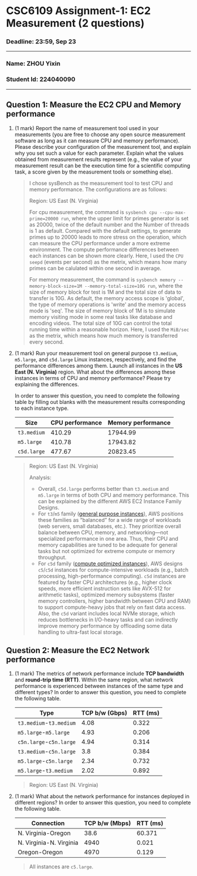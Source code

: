 # CSC6109 Assignment-1: EC2 Measurement (2 questions)

### Deadline: 23:59, Sep 23
---

### Name: ZHOU Yixin
### Student Id: 224040090
---

## Question 1: Measure the EC2 CPU and Memory performance

1. (1 mark) Report the name of measurement tool used in your measurements (you are free to choose any open source measurement software as long as it can measure CPU and memory performance). Please describe your configuration of the measurement tool, and explain why you set such a value for each parameter. Explain what the values obtained from measurement results represent (e.g., the value of your measurement result can be the execution time for a scientific computing task, a score given by the measurement tools or something else).

    > I chose sysBench as the measurement tool to test CPU and memory performance. The configurations are as follows:
    > 
    > Region: US East (N. Virginia)
    > 
    > For cpu measurement, the command is `sysbench cpu --cpu-max-prime=20000 run`, where the upper limit for primes generator is set as 20000, twice of the default number and the Number of threads is 1 as default. Compared with the default settings, to generate primes up to 20000 leads to more stress on the operation, which can measure the CPU performance under a more extreme environment. The compute performance differences between each instances can be shown more clearly. Here, I used the `CPU seepd` (events per second) as the metrix, which means how many primes can be calulated within one second in average.
    > 
    > For memory measurement, the command is `sysbench memory --memory-block-size=1M --memory-total-size=10G run`, where the size of memory block for test is 1M and the total size of data to transfer is 10G. As default, the memory access scope is 'global', the type of memory operations is 'write' and the memory access mode is 'seq'. The size of memory block of 1M is to simulate memory visiting mode in some real tasks like database and encoding videos. The total size of 10G can control the total running time within a reasonable horizon. Here, I used the `MiB/sec` as the metrix, which means how much memory is transferred every second.

2. (1 mark) Run your measurement tool on general purpose `t3.medium`, `m5.large`, and `c5d.large` Linux instances, respectively, and find the performance differences among them. Launch all instances in the **US East (N. Virginia)** region. What about the differences among these instances in terms of CPU and memory performance? Please try explaining the differences. 

    In order to answer this question, you need to complete the following table by filling out blanks with the measurement results corresponding to each instance type.

    | Size      | CPU performance | Memory performance |
    |-----------|-----------------|--------------------|
    | `t3.medium` | 410.29                |  17944.99                  |
    | `m5.large`  |  410.78               |   17943.82                 |
    | `c5d.large` |   477.67              |   20823.45                 |

    > Region: US East (N. Virginia)
    >
    > Analysis:
    > - Overall, `c5d.large` performs better than `t3.medium` and `m5.large` in terms of both CPU and memory performance. This can be explained by the different AWS EC2 Instance Family Designs.
    > - For `t3`/`m5` family ([general purpose instances](https://docs.aws.amazon.com/ec2/latest/instancetypes/gp.html)), AWS positions these families as “balanced” for a wide range of workloads (web servers, small databases, etc.). They prioritize overall balance between CPU, memory, and networking—not specialized performance in one area. Thus, their CPU and memory capabilities are tuned to be adequate for general tasks but not optimized for extreme compute or memory throughput.
    > - For `c5d` family ([compute optimized instances](https://docs.aws.amazon.com/ec2/latest/instancetypes/co.html)), AWS designs `c5`/`c5d` instances for compute-intensive workloads (e.g., batch processing, high-performance computing). `c5d` instances are featured by faster CPU architectures (e.g., higher clock speeds, more efficient instruction sets like AVX-512 for arithmetic tasks), optimized memory subsystems (faster memory controllers, higher bandwidth between CPU and RAM) to support compute-heavy jobs that rely on fast data access. Also, the `c5d` variant includes local NVMe storage, which reduces bottlenecks in I/O-heavy tasks and can indirectly improve memory performance by offloading some data handling to ultra-fast local storage.
## Question 2: Measure the EC2 Network performance

1. (1 mark) The metrics of network performance include **TCP bandwidth** and **round-trip time (RTT)**. Within the same region, what network performance is experienced between instances of the same type and different types? In order to answer this question, you need to complete the following table.  

    | Type          | TCP b/w (Gbps) | RTT (ms) |
    |---------------|----------------|----------|
    | `t3.medium`-`t3.medium` |   4.08             |  0.322        |
    | `m5.large`-`m5.large`  |    4.93            |   0.206       |
    | `c5n.large`-`c5n.large` |   4.94             |   0.314       |
    | `t3.medium`-`c5n.large`   | 3.8               |  0.384        |
    | `m5.large`-`c5n.large`  |   2.34             |   0.732       |
    | `m5.large`-`t3.medium` |  2.02              |  0.892        |

    > Region: US East (N. Virginia)

2. (1 mark) What about the network performance for instances deployed in different regions? In order to answer this question, you need to complete the following table.

    | Connection | TCP b/w (Mbps)  | RTT (ms) |
    |------------|-----------------|--------------------|
    | N. Virginia-Oregon |    38.6             |    60.371               |
    | N. Virginia-N. Virginia  |   4940              |   0.021                 |
    | Oregon-Oregon |   4970              |  0.129                  |

    > All instances are `c5.large`.


